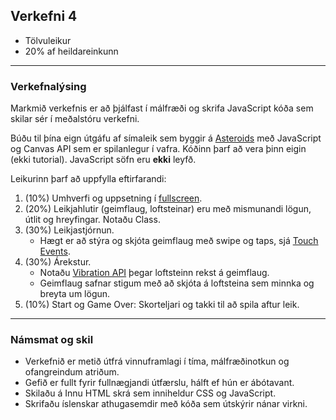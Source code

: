 ## Verkefni 4

- Tölvuleikur
- 20% af heildareinkunn

---

### Verkefnalýsing
Markmið verkefnis er að þjálfast í málfræði og skrifa JavaScript kóða sem skilar sér í meðalstóru verkefni. <br>

Búðu til þína eign útgáfu af símaleik sem byggir á [Asteroids](https://en.wikipedia.org/wiki/Asteroids_(video_game)) með JavaScript og Canvas API sem er spilanlegur í vafra. Kóðinn þarf að vera þinn eigin (ekki tutorial). JavaScript söfn eru **ekki** leyfð.

Leikurinn þarf að uppfylla eftirfarandi:

1. (10%) Umhverfi og uppsetning í [fullscreen](https://developer.mozilla.org/en-US/docs/Web/API/Fullscreen_API).
1. (20%) Leikjahlutir (geimflaug, loftsteinar) eru með mismunandi lögun, útlit og hreyfingar. Notaðu Class.
1. (30%) Leikjastjórnun.
   - Hægt er að stýra og skjóta geimflaug með swipe og taps, sjá [Touch Events](https://developer.mozilla.org/en-US/docs/Web/API/Touch_events). 
1. (30%) Árekstur.
   - Notaðu [Vibration API](https://developer.mozilla.org/en-US/docs/Web/API/Vibration_API) þegar loftsteinn rekst á geimflaug.
   - Geimflaug safnar stigum með að skjóta á loftsteina sem minnka og breyta um lögun.
1. (10%) Start og Game Over: Skorteljari og takki til að spila aftur leik.


---

### Námsmat og skil	

* Verkefnið er metið útfrá vinnuframlagi í tíma, málfræðinotkun og ofangreindum atriðum. 
* Gefið er fullt fyrir fullnægjandi útfærslu, hálft ef hún er ábótavant.
* Skilaðu á Innu HTML skrá sem inniheldur CSS og JavaScript.
* Skrifaðu íslenskar athugasemdir með kóða sem útskýrir nánar virkni.

 
